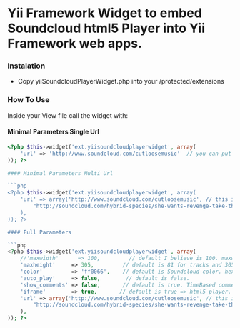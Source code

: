 # Yii Framework Widget to embed Soundcloud html5 Player into Yii Framework web apps.

### Instalation

* Copy yiiSoundcloudPlayerWidget.php into your /protected/extensions

### How To Use

Inside your View file call the widget with:

#### Minimal Parameters Single Url

```php
<?php $this->widget('ext.yiisoundcloudplayerwidget', array(           
    'url' => 'http://www.soundcloud.com/cutloosemusic'  // you can put here a profile, group, playlist or track url     
)); ?>  

#### Minimal Parameters Multi Url

```php
<?php $this->widget('ext.yiisoundcloudplayerwidget', array(           
    'url' => array('http://www.soundcloud.com/cutloosemusic', // this is a profile
        "http://soundcloud.com/hybrid-species/she-wants-revenge-take-the" // this a direct link to a track
    ),          
)); ?>  

#### Full Parameters

```php
<?php $this->widget('ext.yiisoundcloudplayerwidget', array(
    //'maxwidth'      => 100,         // default I believe is 100. maxwidth in px.
    'maxheight'     => 305,         // default is 81 for tracks and 305 for all others.
    'color'         => 'ff0066',    // default is Soundcloud color. hex triplet for player primary color.
    'auto_play'     => false,        // default is false.                
    'show_comments' => false,       // default is true. TimeBased comments on waveform.
    'iframe'        => true,       // default is true => html5 player. false => old Adobe Flash player.                
    'url' => array('http://www.soundcloud.com/cutloosemusic', // this is a profile
        "http://soundcloud.com/hybrid-species/she-wants-revenge-take-the" // this a direct link to a track
    ),      
)); ?>  